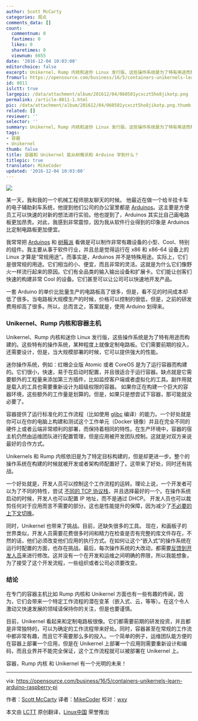 ```yaml
---
author: Scott McCarty
categories: 观点
comments_data: []
count:
  commentnum: 0
  favtimes: 0
  likes: 0
  sharetimes: 0
  viewnum: 6655
date: '2016-12-04 10:03:00'
editorchoice: false
excerpt: Unikernel、Rump 内核和迷你 Linux 发行版，这些操作系统是为了特有用途而构建的。这些特有的操作系统，某种程度上就像定制电路板。它们需要前期的投入，还需要设计，但是，当大规模部署的时候，它可以提供强大的性能。
fromurl: https://opensource.com/business/16/5/containers-unikernels-learn-arduino-raspberry-pi
id: 8011
islctt: true
largepic: /data/attachment/album/201612/04/060501ycxczt5ho8jikotp.png
permalink: /article-8011-1.html
pic: /data/attachment/album/201612/04/060501ycxczt5ho8jikotp.png.thumb.jpg
related: []
reviewer: ''
selector: ''
summary: Unikernel、Rump 内核和迷你 Linux 发行版，这些操作系统是为了特有用途而构建的。这些特有的操作系统，某种程度上就像定制电路板。它们需要前期的投入，还需要设计，但是，当大规模部署的时候，它可以提供强大的性能。
tags:
- 容器
- Unikernel
thumb: false
title: 容器和 Unikernel 能从树莓派和 Arduino 学到什么？
titlepic: true
translator: MikeCoder
updated: '2016-12-04 10:03:00'
---
```


![](/data/attachment/album/201612/04/060501ycxczt5ho8jikotp.png)


某一天，我和我的一个机械工程师朋友聊天的时候。 他最近在做一个给半挂卡车的电子辅助刹车系统，他提到他们公司的办公室里都是 [Arduinos](https://opensource.com/resources/what-arduino)。这主要是方便员工可以快速的对新的想法进行实验。他也提到了，Arduinos 其实比自己画电路板更加昂贵。对此，我感到非常震惊，因为我从软件行业得到的印象是 Arduinos 比定制电路板更加便宜。


我常常把 [Arduinos](https://opensource.com/life/16/4/arduino-day-3-projects) 和 [树莓派](https://opensource.com/resources/what-raspberry-pi) 看做是可以制作非常有趣设备的小型、Cool、特别的组件。我主要从事于软件行业，并且总是觉得运行在 x86 和 x86-64 设备上的 Linux 才算是“常规用途”。而事实是，Arduinos 并不是特殊用途。实际上，它们是很常规的用途。它们相当的小、便宜，而且非常的灵活。这就是为什么它们像野火一样流行起来的原因。它们有全品类的输入输出设备和扩展卡。它们能让创客们快速的构建非常 Cool 的设备。它们甚至可以让公司可以快速地开发产品。


一套 Arduino 的单价比批量生产的电路板高了很多，但是，看不见的时间成本却低了很多。当电路板大规模生产的时候，价格可以控制的很低，但是，之前的研发费用却高了很多。所以，总而言之，答案就是，使用 Arduino 划得来。


### Unikernel、Rump 内核和容器主机


Unikernel、Rump 内核和迷你 Linux 发行版，这些操作系统是为了特有用途而构建的。这些特有的操作系统，某种程度上就像定制电路板。它们需要前期的投入，还需要设计，但是，当大规模部署的时候，它可以提供强大的性能。


迷你操作系统，例如：红帽企业版 Atomic 或者 CoreOS 是为了运行容器而构建的。它们很小，快速，易于在启动时配置，并且很适合于运行容器。缺点就是它需要额外的工程量来添加第三方插件，比如监控客户端或者虚拟化的工具。副作用就是载入的工具也需要重新设计为超级权限的容器。 如果你正在构建一个巨大的容器环境，这些额外的工作量是划算的。但是，如果只是想尝试下容器，那可能就没必要了。


容器提供了运行标准化的工作流程（比如使用 [glibc](https://en.wikipedia.org/wiki/GNU_C_Library) 编译）的能力。一个好处就是你可以在你的电脑上构建和测试这个工作单元（Docker 镜像）并且在完全不同的硬件上或者云端非常顺利的部署，而保持着相同的特性。在生产环境中，容器的宿主机仍然由运维团队进行配置管理，但是应用被开发团队控制。这就是对双方来说最好的合作方式。


Unikernels 和 Rump 内核依旧是为了特定目标构建的，但是却更进一步。整个的操作系统在构建的时候就被开发或者架构师配置好了。这带来了好处，同时还有挑战。


一个好处就是，开发人员可以控制这个工作流程的运转。理论上说，一个开发者可以为了不同的特性，尝试 [不同的 TCP 协议栈](http://www.eetasia.com/ARTICLES/2001JUN/2001JUN18_NTEK_CT_AN5.PDF)，并且选择最好的一个。在操作系统启动的时候，开发人也可以配置 IP 地址，而不是通过 DHCP。 开发人员也可以裁剪任何对于应用而言不需要的部分。这也是性能提升的保障，因为减少了[不必要的上下文切换](https://en.wikipedia.org/wiki/Context_switch)。


同时，Unikernel 也带来了挑战。目前，还缺失很多的工具。 现在，和画板子的世界类似，开发人员需要花费很多时间和精力在检查是否有完整的库文件存在，不然的话，他们必须改变他们应用的执行方式。在如何让这个“嵌入式”的操作系统在运行时配置的方面，也存在挑战。最后，每次操作系统的大改动，都需要[反馈到开发人员](http://developers.redhat.com/blog/2016/05/18/3-reasons-i-should-build-my-containerized-applications-on-rhel-and-openshift/)来进行修改。这并没有一个在开发和运维之间明确的界限，所以我能想象，为了接受了这个开发流程，一些组织或者公司必须要改变。


### 结论


在专门的容器主机比如 Rump 内核和 Unikernel 方面也有一些有趣的传闻，因为，它们会带来一个特定工作流程的潜在变革（嵌入式、云，等等）。在这个令人激动又快速发展的领域请保持你的关注，但是也要谨慎。


目前，Unikernel 看起来和定制电路板很像。它们都需要前期的研发投资，并且都是非常独特的，可以为确定的工作流程带来好处。同时，容器甚至在常规的工作流中都非常有趣，而且它不需要那么多的投入。一个简单的例子，运维团队能方便的在容器上部署一个应用，但是在 Unikernel 上部署一个应用则需要重新设计和编码，而且业界并不能完全保证，这个工作流程就可以被部署在 Unikernel 上。


容器，Rump 内核 和 Unikernel 有一个光明的未来！




---


via: <https://opensource.com/business/16/5/containers-unikernels-learn-arduino-raspberry-pi>


作者：[Scott McCarty](https://opensource.com/users/fatherlinux) 译者：[MikeCoder](https://github.com/MikeCoder) 校对：[wxy](https://github.com/wxy)


本文由 [LCTT](https://github.com/LCTT/TranslateProject) 原创翻译，[Linux中国](https://linux.cn/) 荣誉推出